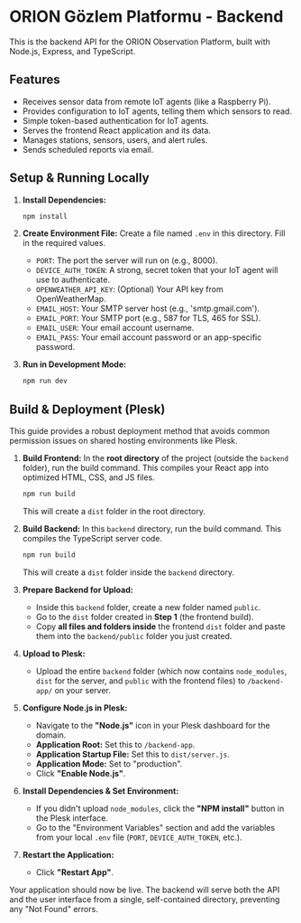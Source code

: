# ORION Gözlem Platformu - Backend

This is the backend API for the ORION Observation Platform, built with Node.js, Express, and TypeScript.

## Features

-   Receives sensor data from remote IoT agents (like a Raspberry Pi).
-   Provides configuration to IoT agents, telling them which sensors to read.
-   Simple token-based authentication for IoT agents.
-   Serves the frontend React application and its data.
-   Manages stations, sensors, users, and alert rules.
-   Sends scheduled reports via email.

## Setup & Running Locally

1.  **Install Dependencies:**
    ```bash
    npm install
    ```

2.  **Create Environment File:**
    Create a file named `.env` in this directory. Fill in the required values.
    -   `PORT`: The port the server will run on (e.g., 8000).
    -   `DEVICE_AUTH_TOKEN`: A strong, secret token that your IoT agent will use to authenticate.
    -   `OPENWEATHER_API_KEY`: (Optional) Your API key from OpenWeatherMap.
    -   `EMAIL_HOST`: Your SMTP server host (e.g., 'smtp.gmail.com').
    -   `EMAIL_PORT`: Your SMTP port (e.g., 587 for TLS, 465 for SSL).
    -   `EMAIL_USER`: Your email account username.
    -   `EMAIL_PASS`: Your email account password or an app-specific password.

3.  **Run in Development Mode:**
    ```bash
    npm run dev
    ```

## Build & Deployment (Plesk)

This guide provides a robust deployment method that avoids common permission issues on shared hosting environments like Plesk.

1.  **Build Frontend:**
    In the **root directory** of the project (outside the `backend` folder), run the build command. This compiles your React app into optimized HTML, CSS, and JS files.
    ```bash
    npm run build
    ```
    This will create a `dist` folder in the root directory.

2.  **Build Backend:**
    In this `backend` directory, run the build command. This compiles the TypeScript server code.
    ```bash
    npm run build
    ```
    This will create a `dist` folder inside the `backend` directory.

3.  **Prepare Backend for Upload:**
    -   Inside this `backend` folder, create a new folder named `public`.
    -   Go to the `dist` folder created in **Step 1** (the frontend build).
    -   Copy **all files and folders inside** the frontend `dist` folder and paste them into the `backend/public` folder you just created.

4.  **Upload to Plesk:**
    -   Upload the entire `backend` folder (which now contains `node_modules`, `dist` for the server, and `public` with the frontend files) to `/backend-app/` on your server.

5.  **Configure Node.js in Plesk:**
    -   Navigate to the **"Node.js"** icon in your Plesk dashboard for the domain.
    -   **Application Root:** Set this to `/backend-app`.
    -   **Application Startup File:** Set this to `dist/server.js`.
    -   **Application Mode:** Set to "production".
    -   Click **"Enable Node.js"**.

6.  **Install Dependencies & Set Environment:**
    -   If you didn't upload `node_modules`, click the **"NPM install"** button in the Plesk interface.
    -   Go to the "Environment Variables" section and add the variables from your local `.env` file (`PORT`, `DEVICE_AUTH_TOKEN`, etc.).

7.  **Restart the Application:**
    -   Click **"Restart App"**.

Your application should now be live. The backend will serve both the API and the user interface from a single, self-contained directory, preventing any "Not Found" errors.
